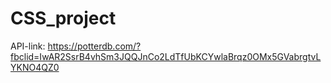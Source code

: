 # CSS_project

API-link: https://potterdb.com/?fbclid=IwAR2SsrB4vhSm3JQQJnCo2LdTfUbKCYwlaBrqz0OMx5GVabrgtvLYKNO4QZ0

